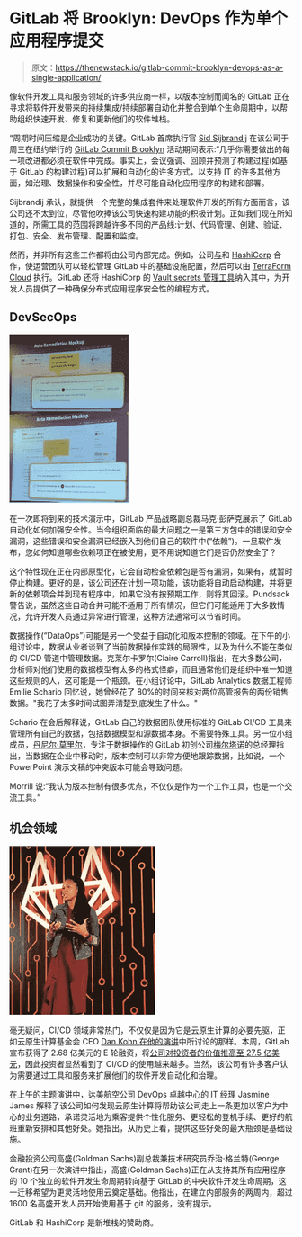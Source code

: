 # GitLab 将 Brooklyn: DevOps 作为单个应用程序提交

> 原文：<https://thenewstack.io/gitlab-commit-brooklyn-devops-as-a-single-application/>

像软件开发工具和服务领域的许多供应商一样，以版本控制而闻名的 GitLab 正在寻求将软件开发带来的持续集成/持续部署自动化并整合到单个生命周期中，以帮助组织快速开发、修复和更新他们的软件堆栈。

“周期时间压缩是企业成功的关键。GitLab 首席执行官 [Sid Sijbrandij](https://about.gitlab.com/handbook/ceo/) 在该公司于周三在纽约举行的 [GitLab Commit Brooklyn](https://about.gitlab.com/events/commit/) 活动期间表示:“几乎你需要做出的每一项改进都必须在软件中完成。事实上，会议强调、回顾并预测了构建过程(如基于 GitLab 的构建过程)可以扩展和自动化的许多方式，以支持 IT 的许多其他方面，如治理、数据操作和安全性，并尽可能自动化应用程序的构建和部署。

Sijbrandij 承认，就提供一个完整的集成套件来处理软件开发的所有方面而言，该公司还不太到位，尽管他吹捧该公司快速构建功能的积极计划。正如我们现在所知道的，所需工具的范围将跨越许多不同的产品线:计划、代码管理、创建、验证、打包、安全、发布管理、配置和监控。

然而，并非所有这些工作都将由公司内部完成。例如，公司[与](https://about.gitlab.com/2019/09/17/gitlab-hashicorp-terraform-vault-pt-1/)和 [HashiCorp](https://www.hashicorp.com/) 合作，使运营团队可以轻松管理 GitLab 中的基础设施配置，然后可以由 [TerraForm Cloud](/context-new-versions-of-hashicorps-terraform-cloud-for-teams-and-for-governance/) 执行。GitLab 还将 HashiCorp 的 [Vault secrets 管理工具](https://www.vaultproject.io/)纳入其中，为开发人员提供了一种确保分布式应用程序安全性的编程方式。

## DevSecOps

[![](img/8fb37960bf619e3ca10b2eb75c59f73d.png)](https://cdn.thenewstack.io/media/2019/09/3bbc839b-autoremeidate-01.jpg)

在一次即将到来的技术演示中，GitLab 产品战略副总裁马克·彭萨克展示了 GitLab 自动化如何加强安全性。当今组织面临的最大问题之一是第三方包中的错误和安全漏洞，这些错误和安全漏洞已经嵌入到他们自己的软件中(“依赖”)。一旦软件发布，您如何知道哪些依赖项正在被使用，更不用说知道它们是否仍然安全了？

这个特性现在正在内部原型化，它会自动检查依赖包是否有漏洞，如果有，就暂时停止构建。更好的是，该公司还在计划一项功能，该功能将自动启动构建，并将更新的依赖项合并到现有程序中，如果它没有按预期工作，则将其回滚。Pundsack 警告说，虽然这些自动合并可能不适用于所有情况，但它们可能适用于大多数情况，允许开发人员通过异常进行管理，这种方法通常可以节省时间。

数据操作(“DataOps”)可能是另一个受益于自动化和版本控制的领域。在下午的小组讨论中，数据从业者谈到了当前数据操作实践的局限性，以及为什么不能在类似的 CI/CD 管道中管理数据。克莱尔卡罗尔(Claire Carroll)指出，在大多数公司，分析师对他们使用的数据模型有太多的格式怪癖，而且通常他们是组织中唯一知道这些规则的人，这可能是一个瓶颈。在小组讨论中，GitLab Analytics 数据工程师 Emilie Schario 回忆说，她曾经花了 80%的时间来核对两位高管报告的两份销售数据。"我花了太多时间试图弄清楚到底发生了什么。"

Schario 在会后解释说，GitLab 自己的数据团队使用标准的 GitLab CI/CD 工具来管理所有自己的数据，包括数据模型和源数据本身。不需要特殊工具。另一位小组成员，[丹尼尔·莫里尔](https://gitlab.com/dmor)，专注于数据操作的 GitLab 初创公司[梅尔塔诺](https://www.meltano.com)的总经理指出，当数据在企业中移动时，版本控制可以非常方便地跟踪数据，比如说，一个 PowerPoint 演示文稿的冲突版本可能会导致问题。

Morrill 说:“我认为版本控制有很多优点，不仅仅是作为一个工作工具，也是一个交流工具。”

## 机会领域

[![](img/92d721e88edf076fe3bd3579b33034fb.png)](https://twitter.com/Joab_Jackson/status/1173954526790987776)

毫无疑问，CI/CD 领域非常热门，不仅仅是因为它是云原生计算的必要先驱，正如云原生计算基金会 CEO [Dan Kohn 在他的演讲](https://twitter.com/Joab_Jackson/status/1173960987877236737)中所讨论的那样。本周，GitLab 宣布获得了 2.68 亿美元的 E 轮融资，将[公司对投资者的价值推高至 27.5 亿美元](https://about.gitlab.com/2019/09/17/gitlab-series-e-funding/)，因此投资者显然看到了 CI/CD 的使用越来越多。当然，该公司有许多客户认为需要通过工具和服务来扩展他们的软件开发自动化和治理。

在上午的主题演讲中，达美航空公司 DevOps 卓越中心的 IT 经理 Jasmine James 解释了该公司如何发现云原生计算将帮助该公司走上一条更加以客户为中心的业务道路，承诺灵活地为乘客提供个性化服务、更轻松的登机手续、更好的航班重新安排和其他好处。她指出，从历史上看，提供这些好处的最大瓶颈是基础设施。

金融投资公司高盛(Goldman Sachs)副总裁兼技术研究员乔治·格兰特(George Grant)在另一次演讲中指出，高盛(Goldman Sachs)正在从支持其所有应用程序的 10 个独立的软件开发生命周期转向基于 GitLab 的中央软件开发生命周期，这一迁移希望为更灵活地使用云奠定基础。他指出，在建立内部服务的两周内，超过 1600 名高盛开发人员开始使用基于 git 的服务，没有提示。

GitLab 和 HashiCorp 是新堆栈的赞助商。

<svg xmlns:xlink="http://www.w3.org/1999/xlink" viewBox="0 0 68 31" version="1.1"><title>Group</title> <desc>Created with Sketch.</desc></svg>